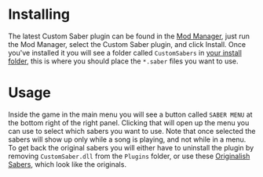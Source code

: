 <!-- TITLE: Custom Sabers -->
# Installing
The latest Custom Saber plugin can be found in the [Mod Manager](FAQ/ModManager), just run the Mod Manager, select the Custom Saber plugin, and click Install.
Once you've installed it you will see a folder called `CustomSabers` in [your install folder](FAQ/install-folder), this is where you should place the `*.saber` files you want to use.

# Usage
Inside the game in the main menu you will see a button called `SABER MENU` at the bottom right of the right panel. Clicking that will open up the menu you can use to select which sabers you want to use. Note that once selected the sabers will show up only while a song is playing, and not while in a menu. 
To get back the original sabers you will either have to uninstall the plugin by removing `CustomSaber.dll` from the `Plugins` folder, or use these [Originalish Sabers](/uploads/originalish.saber "Originalish"), which look like the originals. 
